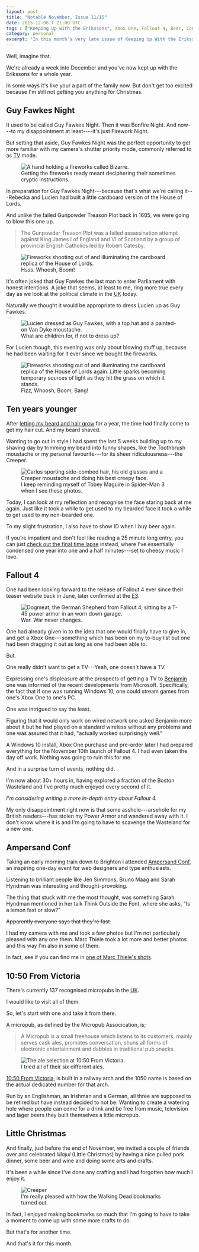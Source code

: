 ```yaml
---
layout: post
title: "Notable November, Issue 11/15"
date: 2015-12-06 T 21:00 UTC
tags : ["Keeping Up with the Erikssons", Xbox One, Fallout 4, Beer, Conference, Beard, Micropub, "10:50 From Victoria", Fireworks, Windows 10, Ampersand, Christmas]
category: personal
excerpt: "In this month’s very late issue of Keeping Up With the Erikssons: We celebrate a failed assassination attempt, I'm finally done growing a beard, play Fallout 4, go to a conference and a micropub and get ready for our fourth Christmas in the UK by celebrating Little Christmas."
---
```

Well, imagine that.

We're already a week into December and you've now kept up with the Erikssons for a whole year.

In some ways it's like your a part of the family now. But don't get too excited because I'm still not getting you anything for Christmas.

## Guy Fawkes Night

It used to be called Guy Fawkes Night. Then it was Bonfire Night. And now---to my disappointment at least----it's just Firework Night.

But setting that aside, Guy Fawkes Night was the perfect opportunity to get more familiar with my camera's shutter priority mode, commonly referred to as <abbr title="Time Value" class="small-caps">TV</abbr> mode.

<figure>
	<img class="js-lazy-load" data-original="/assets/posts/2015/november/notable-november-issue-11-15/holding-a-fireworks-called-bizarre.jpg" alt="A hand holding a fireworks called Bizarre.">
	<figcaption>Getting the fireworks ready meant deciphering their sometimes cryptic instructions.</figcaption>
</figure>

In preparation for Guy Fawkes Night---because that's what we're calling it---Rebecka and Lucien had built a little cardboard version of the House of Lords.

And unlike the failed Gunpowder Treason Plot back in 1605, we were going to blow this one up.

> The Gunpowder Treason Plot was a failed assassination attempt against King James I of England and VI of Scotland by a group of provincial English Catholics led by Robert Catesby.

<figure>
	<img class="js-lazy-load" data-original="/assets/posts/2015/november/notable-november-issue-11-15/guy-fawkes-night-2015.jpg" alt="Fireworks shooting out of and illuminating the cardboard replica of the House of Lords.">
	<figcaption>Hsss. Whoosh, Boom!</figcaption>
</figure>

It's often joked that Guy Fawkes the last man to enter Parliament with honest intentions. A joke that seems, at least to me, ring more true every day as we look at the political climate in the <abbr title="United Kingdom" class="small-caps">UK</abbr> today.

Naturally we thought it would be appropriate to dress Lucien up as Guy Fawkes.

<figure>
	<img class="js-lazy-load" data-original="/assets/posts/2015/november/notable-november-issue-11-15/lucien-dressed-as-guy-fawkes.jpg" alt="Lucien dressed as Guy Fawkes, with a top hat and a painted-on Van Dyke moustache.">
	<figcaption>What are children for, if not to dress up?</figcaption>
</figure>

For Lucien though, this evening was only about blowing stuff up, because he had been waiting for it ever since we bought the fireworks.

<figure>
	<img class="js-lazy-load" data-original="/assets/posts/2015/november/notable-november-issue-11-15/guy-fawkes-night-2015-2.jpg" alt="Fireworks shooting out of and illuminating the cardboard replica of the House of Lords again. Little sparks becoming temporary sources of light as they hit the grass on which it stands.">
	<figcaption>Fizz, Whoosh, Boom, Bang!</figcaption>
</figure>

## Ten years younger

After [letting my beard and hair grow][beard] for a year, the time had finally come to get my hair cut. And my beard shaved.

Wanting to go out in style I had spent the last 5 weeks building up to my shaving day by trimming my beard into funny shapes, like the Toothbrush moustache or my personal favourite---for its sheer ridiculousness---the Creeper.

<figure>
	<img class="js-lazy-load" data-original="/assets/posts/2015/november/notable-november-issue-11-15/carlos-eriksson-sporting-a-creeper-moustache.jpg" alt="Carlos sporting side-combed hair, his old glasses and a Creeper moustache and doing his best creepy face.">
	<figcaption>I keep reminding myself of Tobey Maguire in Spider-Man 3 when I see these photos.</figcaption>
</figure>

Today, I can look at my reflection and recognise the face staring back at me again. Just like it took a while to get used to my bearded face it took a while to get used to my non-bearded one.

To my slight frustration, I also have to show ID when I buy beer again.

If you're impatient and don't feel like reading a 25 minute long entry, you can just [check out the final time lapse][timelapse] instead, where I've essentially condensed one year into one and a half minutes---set to cheesy music I love.

## Fallout 4

One had been looking forward to the release of Fallout 4 ever since their teaser website back in June, later confirmed at the <abbr title="Electronic Entertainment Expo">E3</abbr>.

<figure>
	<img class="js-lazy-load" data-original="/assets/posts/2015/november/notable-november-issue-11-15/fallout-4-welcome-home.jpg" alt="Dogmeat, the German Shepherd from Fallout 4, sitting by a T-45 power armor in an worn down garage.">
	<figcaption>War. War never changes.</figcaption>
</figure>

One had already given in to the idea that one would finally have to give in, and get a Xbox One---something which has been on my to-buy list but one had been dragging it out as long as one had been able to.

But.

One really didn't want to get a TV---Yeah, one doesn't have a TV.

Expressing one's displeasure at the prospects of getting a TV to [Benjamin][beije] one was informed of the recent developments from Microsoft. Specifically, the fact that if one was running Windows 10, one could stream games from one's Xbox One to one's PC.

One was intrigued to say the least.

<p data-pullquote="Nothing was going to ruin this for me."></p>

Figuring that it would only work on wired network one asked Benjamin more about it but he had played on a standard wireless without any problems and one was assured that it had, "actually worked surprisingly well."

A Windows 10 install, Xbox One purchase and pre-order later I had prepared everything for the November 10th launch of Fallout 4. I had even taken the day off work. Nothing was going to ruin this for me.

And in a surprise turn of events, nothing did.

I'm now about 30+ hours in, having explored a fraction of the Boston Wasteland and I've pretty much enjoyed every second of it.

*I'm considering writing a more in-depth entry about Fallout 4.*

My only disappointment right now is that some asshole---arsehole for my British readers---has stolen my Power Armor and wandered away with it. I don't know where it is and I'm going to have to scavenge the Wasteland for a new one.

## Ampersand Conf

Taking an early morning train down to Brighton I attended [Ampersand Conf][ampersand], an inspiring one-day event for web designers and type enthusiasts.

Listening to brilliant people like Jen Simmons, Bruno Maag and Sarah Hyndman was interesting and thought-provoking.

The thing that stuck with me the most thought, was something Sarah Hyndman mentioned in her talk Think Outside the Font, where she asks, "Is a lemon fast or slow?"

<del>Apparently everyone says that they're fast.</del>

I had my camera with me and took a few photos but I'm not particularly pleased with any one them. Marc Thiele took a lot more and better photos and this way I'm also in some of them.

In fact, see if you can find me in [one of Marc Thiele's shots][marc].

## 10:50 From Victoria

There's currently 137 recognised micropubs in the <abbr title="United Kingdom" class="small-caps">UK</abbr>.

I would like to visit all of them.

So, let's start with one and take it from there.

A micropub, as defined by the Micropub Assocication, is;

> A Micropub is a small freehouse which listens to its customers, mainly serves cask ales, promotes conversation, shuns all forms of electronic entertainment and dabbles in traditional pub snacks.

<figure>
	<img class="js-lazy-load" data-original="/assets/posts/2015/november/notable-november-issue-11-15/the-ale-selection-at-10-50-from-victoria.jpg" alt="The ale selection at 10:50 From Victoria.">
	<figcaption>I tried all of their six different ales.</figcaption>
</figure>

[10:50 From Victoria][victoria], is built in a railway arch and the 1050 name is based on the actual dedicated number for that arch.

Run by an Englishman, an Irishman and a German, all three are supposed to be retired but have instead decided to not be. Wanting to create a watering hole where people can come for a drink and be free from music, television and lager beers they built themselves a little micropub.

## Little Christmas

And finally, just before the end of November, we invited a couple of friends over and celebrated <i lang="sv">lillajul</i> (Little Christmas) by having a nice pulled pork dinner, some beer and wine and doing some arts and crafts.

It's been a while since I've done any crafting and I had forgotten how much I enjoy it.

<figure>
	<img class="js-lazy-load" data-original="/assets/posts/2015/november/notable-november-issue-11-15/crafting-at-little-christmas.jpg" alt="Creeper">
	<figcaption>I'm really pleased with how the Walking Dead bookmarks turned out.</figcaption>
</figure>

In fact, I enjoyed making bookmarks so much that I'm going to have to take a moment to come up with some more crafts to do.

But that's for another time.

And that's it for this month.

[beard]: /blog/a-scary-hairy-beard-story
[timelapse]: /blog/a-scary-hairy-beard-story/#week-52---the-end
[beije]: https://benjaminhorn.io/
[victoria]: http://www.1050fromvictoria.co.uk/
[ampersand]: http://2015.ampersandconf.com/
[marc]: https://www.flickr.com/photos/marcthiele/sets/72157661208684066